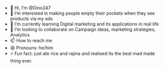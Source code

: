 - 👋 Hi, I’m @Dino247
- 👀 I’m interested in making people empty their pockets when they see products via my ads
- 🌱 I’m currently learning Digital marketing and its applications in real life
- 💞️ I’m looking to collaborate on Campaign ideas, marketing strategies, Analytics
- 📫 How to reach me 
- 😄 Pronouns: he/him
- ⚡ Fun fact: just ate rice and rajma and realised its the best mad made thing ever.

<!---
Dino247/Dino247 is a ✨ special ✨ repository because its `README.md` (this file) appears on your GitHub profile.
You can click the Preview link to take a look at your changes.
--->
